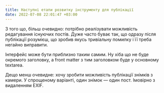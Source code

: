 ```yaml
---
title: Наступні етапи розвитку інструменту для публікації
date: 2022-07-08 22:01:47 +03:00
---
```


З того що, більш очевидно: потрібно реалізувати можливість редагування існуючих пості́в. Дуже часто буває так, що одразу після публікації розумієш, що зробив якусь тривіальну помилку і її треба негайно виправити.

Інтерфейс може бути приблизно таким самим. Ну хіба що не буде окремого заголовку, а front matter з тим заголовком буде у основному textarea.

Дещо менш очевидне: хочу зробити можливість публікації знімків з камери. У спрощеному варіанті, один знімок — один пост. Імовірно з видаленням EXIF.
